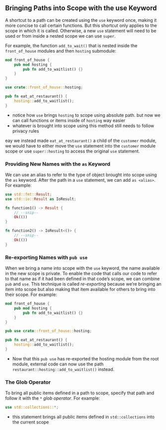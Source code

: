 ## Bringing Paths into Scope with the use Keyword
A shortcut to a path can be created using the `use` keyword once, making it more concise to call certain functions. But this shortcut only applies to the scope in which it is called. Otherwise, a new `use` statement will need to be used or from inside a nested scope we can use `super`.

For example, the function `add_to_wait()` that is nested inside the `front_of_house` modules and then `hosting` submodule:
```rust
mod front_of_house {
    pub mod hosting {
        pub fn add_to_waitlist() {}
    }
}

use crate::front_of_house::hosting;

pub fn eat_at_restaurant() {
    hosting::add_to_waitlist();
}
```
- notice how `use` brings `hosting` to scope using absolute path. but now we can call functions or items inside of `hosting` way easier
- whatever is brought into scope using this method still needs to follow privacy rules

eay we instead made `eat_at_restaurant()` a child of the `customer` module, we would have to either move the `use` statement into the `customer` module scope or use `super::hosting` to access the original `use` statement.

### Providing New Names with the `as` Keyword
We can use an alias to refer to the type of object brought into scope using the `as` keyword. After the path in a `use` statement, we can add `as <alias>`. For example:
```rust
use std::fmt::Result;
use std::io::Result as IoResult;

fn function1() -> Result {
    // --snip--
    Ok(())
}

fn function2() -> IoResult<()> {
    // --snip--
    Ok(())
}
```

### Re-exporting Names with `pub use`
When we bring a name into scope with the `use` keyword, the name available in the new scope is private. To enable the code that calls our code to refer to that name as if it had been defined in that code’s scope, we can combine `pub` and `use`. This technique is called *re-exporting* because we’re bringing an item into scope but also making that item available for others to bring into their scope. For example:
```rust
mod front_of_house {
    pub mod hosting {
        pub fn add_to_waitlist() {}
    }
}

pub use crate::front_of_house::hosting;

pub fn eat_at_restaurant() {
    hosting::add_to_waitlist();
}
```
- Now that this `pub use` has re-exported the hosting module from the root module, external code can now use the path `restaurant::hosting::add_to_waitlist()` instead.

### The Glob Operator
To bring all public items defined in a path to scope, specify that path and follow it with the `*` *glob operator*. For example:
```rust
use std::collections::*;
```
- this statement brings all public items defined in `std::collections` into the current scope